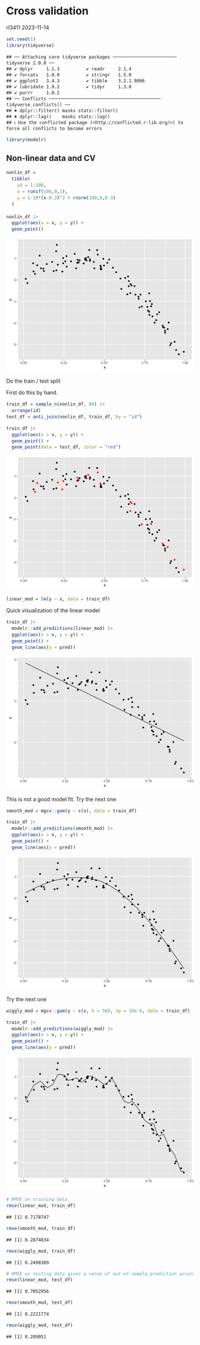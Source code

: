 Cross validation
================
rl3411
2023-11-14

``` r
set.seed(1)
library(tidyverse)
```

    ## ── Attaching core tidyverse packages ──────────────────────── tidyverse 2.0.0 ──
    ## ✔ dplyr     1.1.3          ✔ readr     2.1.4     
    ## ✔ forcats   1.0.0          ✔ stringr   1.5.0     
    ## ✔ ggplot2   3.4.3          ✔ tibble    3.2.1.9006
    ## ✔ lubridate 1.9.2          ✔ tidyr     1.3.0     
    ## ✔ purrr     1.0.2          
    ## ── Conflicts ────────────────────────────────────────── tidyverse_conflicts() ──
    ## ✖ dplyr::filter() masks stats::filter()
    ## ✖ dplyr::lag()    masks stats::lag()
    ## ℹ Use the conflicted package (<http://conflicted.r-lib.org/>) to force all conflicts to become errors

``` r
library(modelr)
```

## Non-linear data and CV

``` r
nonlin_df = 
  tibble(
    id = 1:100, 
    x = runif(100,0,1),
    y = 1-10*(x-0.3)^2 + rnorm(100,0,0.3)
  )

nonlin_df |> 
  ggplot(aes(x = x, y = y)) + 
  geom_point()
```

![](cross_validation_files/figure-gfm/unnamed-chunk-2-1.png)<!-- -->

Do the train / test split

First do this by hand.

``` r
train_df = sample_n(nonlin_df, 80) |> 
  arrange(id)
test_df = anti_join(nonlin_df, train_df, by = "id")
```

``` r
train_df |> 
  ggplot(aes(x = x, y = y)) +
  geom_point() +
  geom_point(data = test_df, color = "red")
```

![](cross_validation_files/figure-gfm/unnamed-chunk-4-1.png)<!-- -->

``` r
linear_mod = lm(y ~ x, data = train_df)
```

Quick visualization of the linear model

``` r
train_df |> 
  modelr::add_predictions(linear_mod) |> 
  ggplot(aes(x = x, y = y)) +
  geom_point() + 
  geom_line(aes(y = pred))
```

![](cross_validation_files/figure-gfm/unnamed-chunk-6-1.png)<!-- -->

This is not a good model fit. Try the next one

``` r
smooth_mod = mgcv::gam(y ~ s(x), data = train_df)
```

``` r
train_df |> 
  modelr::add_predictions(smooth_mod) |> 
  ggplot(aes(x = x, y = y)) +
  geom_point() + 
  geom_line(aes(y = pred))
```

![](cross_validation_files/figure-gfm/unnamed-chunk-8-1.png)<!-- -->

Try the next one

``` r
wiggly_mod = mgcv::gam(y ~ s(x, k = 30), sp = 10e-6, data = train_df)
```

``` r
train_df |> 
  modelr::add_predictions(wiggly_mod) |> 
  ggplot(aes(x = x, y = y)) +
  geom_point() + 
  geom_line(aes(y = pred))
```

![](cross_validation_files/figure-gfm/unnamed-chunk-10-1.png)<!-- -->

``` r
# RMSE on training data
rmse(linear_mod, train_df)
```

    ## [1] 0.7178747

``` r
rmse(smooth_mod, train_df)
```

    ## [1] 0.2874834

``` r
rmse(wiggly_mod, train_df)
```

    ## [1] 0.2498309

``` r
# RMSE on testing data gives a sense of out-of-sample prediction accuracy
rmse(linear_mod, test_df)
```

    ## [1] 0.7052956

``` r
rmse(smooth_mod, test_df)
```

    ## [1] 0.2221774

``` r
rmse(wiggly_mod, test_df)
```

    ## [1] 0.289051
